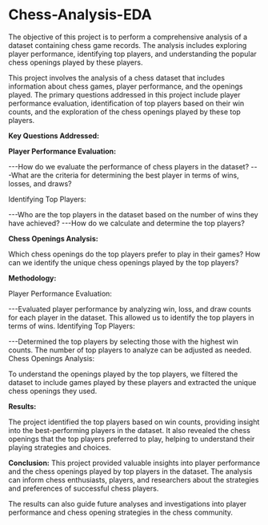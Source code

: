# Chess-Analysis-EDA
The objective of this project is to perform a comprehensive analysis of a dataset containing chess game records. The analysis includes exploring player performance, identifying top players, and understanding the popular chess openings played by these players.

This project involves the analysis of a chess dataset that includes information about chess games, player performance, and the openings played. The primary questions addressed in this project include player performance evaluation, identification of top players based on their win counts, and the exploration of the chess openings played by these top players.

**Key Questions Addressed:**

**Player Performance Evaluation:**

---How do we evaluate the performance of chess players in the dataset?
---What are the criteria for determining the best player in terms of wins, losses, and draws?

Identifying Top Players:

---Who are the top players in the dataset based on the number of wins they have achieved?
---How do we calculate and determine the top players?


**Chess Openings Analysis:**

Which chess openings do the top players prefer to play in their games?
How can we identify the unique chess openings played by the top players?


**Methodology:**

Player Performance Evaluation:

---Evaluated player performance by analyzing win, loss, and draw counts for each player in the dataset. This allowed us to identify the top players in terms of wins.
Identifying Top Players:

---Determined the top players by selecting those with the highest win counts. The number of top players to analyze can be adjusted as needed.
Chess Openings Analysis:

To understand the openings played by the top players, we filtered the dataset to include games played by these players and extracted the unique chess openings they used.


**Results:**

The project identified the top players based on win counts, providing insight into the best-performing players in the dataset.
It also revealed the chess openings that the top players preferred to play, helping to understand their playing strategies and choices.



**Conclusion:**
This project provided valuable insights into player performance and the chess openings played by top players in the dataset. The analysis can inform chess enthusiasts, players, and researchers about the strategies and preferences of successful chess players.

The results can also guide future analyses and investigations into player performance and chess opening strategies in the chess community.
